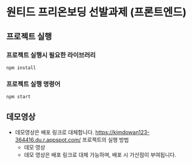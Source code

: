 # 원티드 프리온보딩 선발과제 (프론트엔드)

## 프로젝트 실행

### 프로젝트 실행시 필요한 라이브러리

```
npm install
```

### 프로젝트 실행 명령어
```
npm start
```

## 데모영상

- 데모영상은 배포 링크로 대체합니다.
https://kimdowan123-364416.du.r.appspot.com/
프로젝트의 실행 방법
  - 데모 영상
  - 데모 영상은 배포 링크로 대체 가능하며, 배포 시 가산점이 부여됩니다.

